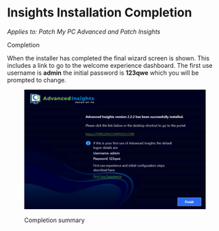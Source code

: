 # Insights Installation Completion

_Applies to: Patch My PC Advanced and Patch Insights_

Completion

When the installer has completed the final wizard screen is shown. This includes a link to go to the welcome experience dashboard. The first use username is **admin** the initial password is **123qwe** which you will be prompted to change.

<figure><img src="/_images/gitbook/image%20%28705%29.png" alt=""><figcaption><p>Completion summary</p></figcaption></figure>
